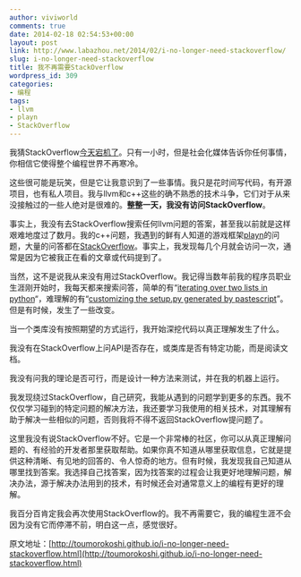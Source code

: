 ```yaml
---
author: viviworld
comments: true
date: 2014-02-18 02:54:53+00:00
layout: post
link: http://www.labazhou.net/2014/02/i-no-longer-need-stackoverflow/
slug: i-no-longer-need-stackoverflow
title: 我不再需要StackOverflow
wordpress_id: 309
categories:
- 编程
tags:
- llvm
- playn
- StackOverflow
---
```


我猜StackOverflow[今天宕机了](http://techcrunch.com/2014/02/16/stackoverflow-goes-down-programmers-around-the-world-panic-its-back-up-now/)。只有一小时，但是社会化媒体告诉你任何事情，你相信它使得整个编程世界不再寒冷。

这些很可能是玩笑，但是它让我意识到了一些事情。我只是花时间写代码，有开源项目，也有私人项目。我与llvm和c++这些的确不熟悉的技术斗争，它们对于从来没接触过的一些人绝对是很难的。**整整一天，我没有访问StackOverflow**。

事实上，我没有去StackOverflow搜索任何llvm问题的答案，甚至我以前就是这样艰难地度过了数月。我的c++问题，我遇到的鲜有人知道的游戏框架[playn](https://code.google.com/p/playn/)的问题，大量的问答都在[StackOverflow](http://stackoverflow.com/questions/tagged/playn)。事实上，我发现每几个月就会访问一次，通常是因为它被我正在看的文章或代码提到了。

当然，这不是说我从来没有用过StackOverflow。我记得当数年前我的程序员职业生涯刚开始时，我每天都来搜索问答，简单的有“[iterating over two lists in python](http://stackoverflow.com/questions/1919044/is-there-a-better-way-to-iterate-over-two-lists-getting-one-element-from-each-l)“，难理解的有“[customizing the setup.py generated by pastescript](http://stackoverflow.com/questions/6783958/automatically-generate-python-egg-from-python-pastescript/7335347?noredirect=1#7335347)”。但是有时候，发生了一些改变。

当一个类库没有按照期望的方式运行，我开始深挖代码以真正理解发生了什么。

我没有在StackOverflow上问API是否存在，或类库是否有特定功能，而是阅读文档。

我没有问我的理论是否可行，而是设计一种方法来测试，并在我的机器上运行。

我发现绕过StackOverflow，自己研究，我能从遇到的问题学到更多的东西。我不仅仅学习碰到的特定问题的解决方法，我还要学习我使用的相关技术，对其理解有助于解决一些相似的问题，否则我将不得不返回StackOverflow提问题了。

这里我没有说StackOverflow不好。它是一个非常棒的社区，你可以从真正理解问题的、有经验的开发者那里获取帮助。如果你真不知道从哪里获取信息，它就是提供这种清晰、有见地的回答的、令人惊奇的地方。但有时候，我发现我自己知道从哪里找到答案。我选择自己找答案，因为找答案的过程会让我更好地理解问题，解决办法，源于解决办法用到的技术，有时候还会对通常意义上的编程有更好的理解。

我百分百肯定我会再次使用StackOverflow的。我不再需要它，我的编程生涯不会因为没有它而停滞不前，明白这一点，感觉很好。

原文地址：[http://toumorokoshi.github.io/i-no-longer-need-stackoverflow.html](http://toumorokoshi.github.io/i-no-longer-need-stackoverflow.html)
